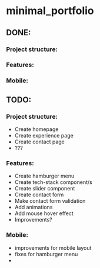 # minimal_portfolio

## DONE:

### Project structure:

### Features:

### Mobile:

## TODO:

### Project structure:

- Create homepage
- Create experience page
- Create contact page
- ???

### Features:

- Create hamburger menu
- Create tech-stack component/s
- Create slider component
- Create contact form
- Make contact form validation
- Add animations
- Add mouse hover effect
- Improvements?

### Mobile:

- improvements for mobile layout
- fixes for hamburger menu
-
